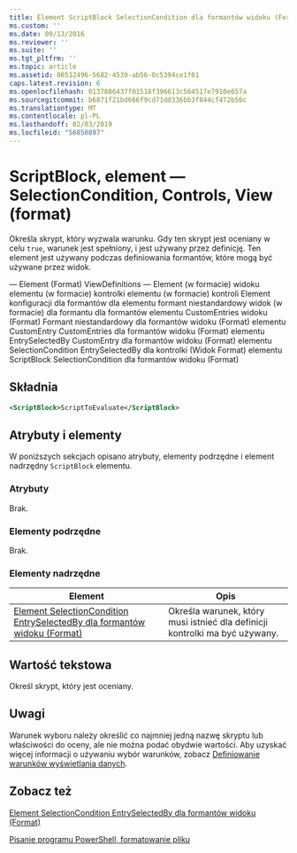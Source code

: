 ```yaml
---
title: Element ScriptBlock SelectionCondition dla formantów widoku (Format) | Dokumentacja firmy Microsoft
ms.custom: ''
ms.date: 09/13/2016
ms.reviewer: ''
ms.suite: ''
ms.tgt_pltfrm: ''
ms.topic: article
ms.assetid: 08512496-5682-4539-ab56-0c5394ce1f01
caps.latest.revision: 6
ms.openlocfilehash: 0137886437f01518f396613c564517e7910e657a
ms.sourcegitcommit: b6871f21bd666f9cd71dd336bb3f844cf472b56c
ms.translationtype: MT
ms.contentlocale: pl-PL
ms.lasthandoff: 02/03/2019
ms.locfileid: "56850897"
---
```

# <a name="scriptblock-element-for-selectioncondition-for-controls-for-view-format"></a>ScriptBlock, element — SelectionCondition, Controls, View (format)

Określa skrypt, który wyzwala warunku. Gdy ten skrypt jest oceniany w celu `true`, warunek jest spełniony, i jest używany przez definicję. Ten element jest używany podczas definiowania formantów, które mogą być używane przez widok.

— Element (Format) ViewDefinitions — Element (w formacie) widoku elementu (w formacie) kontrolki elementu (w formacie) kontroli Element konfiguracji dla formantów dla elementu formant niestandardowy widok (w formacie) dla formantu dla formantów elementu CustomEntries widoku (Format) Formant niestandardowy dla formantów widoku (Format) elementu CustomEntry CustomEntries dla formantów widoku (Format) elementu EntrySelectedBy CustomEntry dla formantów widoku (Format) elementu SelectionCondition EntrySelectedBy dla kontrolki (Widok Format) elementu ScriptBlock SelectionCondition dla formantów widoku (Format)

## <a name="syntax"></a>Składnia

```xml
<ScriptBlock>ScriptToEvaluate</ScriptBlock>
```

## <a name="attributes-and-elements"></a>Atrybuty i elementy

W poniższych sekcjach opisano atrybuty, elementy podrzędne i element nadrzędny `ScriptBlock` elementu.

### <a name="attributes"></a>Atrybuty

Brak.

### <a name="child-elements"></a>Elementy podrzędne

Brak.

### <a name="parent-elements"></a>Elementy nadrzędne

|Element|Opis|
|-------------|-----------------|
|[Element SelectionCondition EntrySelectedBy dla formantów widoku (Format)](./selectioncondition-element-for-entryselectedby-for-controls-for-view-format.md)|Określa warunek, który musi istnieć dla definicji kontrolki ma być używany.|

## <a name="text-value"></a>Wartość tekstowa

Określ skrypt, który jest oceniany.

## <a name="remarks"></a>Uwagi

Warunek wyboru należy określić co najmniej jedną nazwę skryptu lub właściwości do oceny, ale nie można podać obydwie wartości. Aby uzyskać więcej informacji o używaniu wybór warunków, zobacz [Definiowanie warunków wyświetlania danych](./defining-conditions-for-displaying-data.md).

## <a name="see-also"></a>Zobacz też

[Element SelectionCondition EntrySelectedBy dla formantów widoku (Format)](./selectioncondition-element-for-entryselectedby-for-controls-for-view-format.md)

[Pisanie programu PowerShell, formatowanie pliku](./writing-a-powershell-formatting-file.md)
